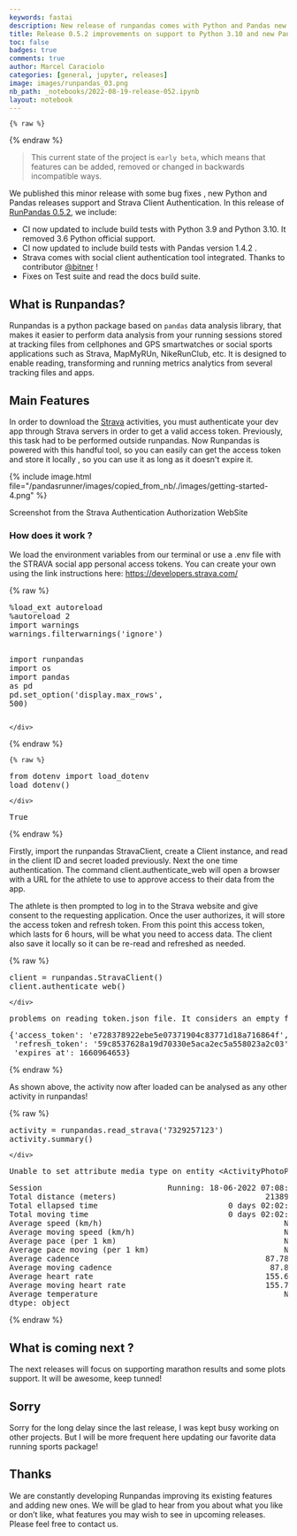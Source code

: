 ```yaml
---
keywords: fastai
description: New release of runpandas comes with Python and Pandas new releases support and Strava Client Authentication tool now integrated.
title: Release 0.5.2 improvements on support to Python 3.10 and new Pandas releases. Strava Client Authentication now integrated!
toc: false 
badges: true
comments: true
author: Marcel Caraciolo
categories: [general, jupyter, releases]
image: images/runpandas_03.png
nb_path: _notebooks/2022-08-19-release-052.ipynb
layout: notebook
---
```


<!--
#################################################
### THIS FILE WAS AUTOGENERATED! DO NOT EDIT! ###
#################################################
# file to edit: _notebooks/2022-08-19-release-052.ipynb
-->

<div class="container" id="notebook-container">
        
    {% raw %}
    
<div class="cell border-box-sizing code_cell rendered">

</div>
    {% endraw %}

<div class="cell border-box-sizing text_cell rendered"><div class="inner_cell">
<div class="text_cell_render border-box-sizing rendered_html">
<blockquote><p>This  current state of the project is <code>early beta</code>, which means that features can be added, removed or changed in backwards incompatible ways.</p>
</blockquote>

</div>
</div>
</div>
<div class="cell border-box-sizing text_cell rendered"><div class="inner_cell">
<div class="text_cell_render border-box-sizing rendered_html">
<p>We published this minor release with some bug fixes , new Python and Pandas releases support and Strava Client Authentication. In this release of <a href="https://pypi.org/project/runpandas/">RunPandas 0.5.2</a>, we include:</p>

</div>
</div>
</div>
<div class="cell border-box-sizing text_cell rendered"><div class="inner_cell">
<div class="text_cell_render border-box-sizing rendered_html">
<ul>
<li>CI now updated to include build tests with Python 3.9 and Python 3.10. It removed 3.6 Python official support.</li>
<li>CI now  updated to include build tests with Pandas version 1.4.2 .</li>
<li>Strava comes with social client authentication tool integrated. Thanks to contributor <a href="https://github.com/bitner">@bitner</a> !</li>
<li>Fixes on Test suite and read the docs build suite.</li>
</ul>

</div>
</div>
</div>
<div class="cell border-box-sizing text_cell rendered"><div class="inner_cell">
<div class="text_cell_render border-box-sizing rendered_html">
<h2 id="What-is-Runpandas?">What is Runpandas?<a class="anchor-link" href="#What-is-Runpandas?"> </a></h2>
</div>
</div>
</div>
<div class="cell border-box-sizing text_cell rendered"><div class="inner_cell">
<div class="text_cell_render border-box-sizing rendered_html">
<p>Runpandas is a python package based on <code>pandas</code> data analysis library, that makes it easier to perform data analysis from your running sessions stored at tracking files from cellphones and GPS smartwatches or social sports applications such as Strava, MapMyRUn, NikeRunClub, etc. It is designed to enable reading, transforming and running metrics analytics from several tracking files and apps.</p>

</div>
</div>
</div>
<div class="cell border-box-sizing text_cell rendered"><div class="inner_cell">
<div class="text_cell_render border-box-sizing rendered_html">
<h2 id="Main-Features">Main Features<a class="anchor-link" href="#Main-Features"> </a></h2>
</div>
</div>
</div>
<div class="cell border-box-sizing text_cell rendered"><div class="inner_cell">
<div class="text_cell_render border-box-sizing rendered_html">
<p>In order to download the <a href="https://www.strava.com/">Strava</a> activities, you must authenticate your dev app through Strava servers in order to get a valid access token.  Previously, this task  had to be performed outside runpandas. Now Runpandas is powered with this handful tool, so you can easily can get the access token and store it locally , so you can use it as long as it doesn't expire it.</p>

</div>
</div>
</div>
<div class="cell border-box-sizing text_cell rendered"><div class="inner_cell">
<div class="text_cell_render border-box-sizing rendered_html">
<p>{% include image.html file="/pandasrunner/images/copied_from_nb/./images/getting-started-4.png" %}</p>
<p>Screenshot from the Strava Authentication Authorization WebSite</p>

</div>
</div>
</div>
<div class="cell border-box-sizing text_cell rendered"><div class="inner_cell">
<div class="text_cell_render border-box-sizing rendered_html">
<h3 id="How-does-it-work-?">How does it work ?<a class="anchor-link" href="#How-does-it-work-?"> </a></h3>
</div>
</div>
</div>
<div class="cell border-box-sizing text_cell rendered"><div class="inner_cell">
<div class="text_cell_render border-box-sizing rendered_html">
<p>We load the environment variables from our terminal or use a .env file with the STRAVA social app personal access tokens. You can create your own using the link instructions here: <a href="https://developers.strava.com/">https://developers.strava.com/</a></p>

</div>
</div>
</div>
    {% raw %}
    
<div class="cell border-box-sizing code_cell rendered">
<div class="input">

<div class="inner_cell">
    <div class="input_area">
<div class=" highlight hl-ipython3"><pre><span></span><span class="o">%</span><span class="k">load_ext</span> autoreload
<span class="o">%</span><span class="k">autoreload</span> 2
<span class="kn">import</span> <span class="nn">warnings</span>
<span class="n">warnings</span><span class="o">.</span><span class="n">filterwarnings</span><span class="p">(</span><span class="s1">&#39;ignore&#39;</span><span class="p">)</span>

<span class="kn">import</span> <span class="nn">runpandas</span>
<span class="kn">import</span> <span class="nn">os</span>
<span class="kn">import</span> <span class="nn">pandas</span> <span class="k">as</span> <span class="nn">pd</span>
<span class="n">pd</span><span class="o">.</span><span class="n">set_option</span><span class="p">(</span><span class="s1">&#39;display.max_rows&#39;</span><span class="p">,</span> <span class="mi">500</span><span class="p">)</span>
</pre></div>

    </div>
</div>
</div>

</div>
    {% endraw %}

    {% raw %}
    
<div class="cell border-box-sizing code_cell rendered">
<div class="input">

<div class="inner_cell">
    <div class="input_area">
<div class=" highlight hl-ipython3"><pre><span></span><span class="kn">from</span> <span class="nn">dotenv</span> <span class="kn">import</span> <span class="n">load_dotenv</span>
<span class="n">load_dotenv</span><span class="p">()</span>
</pre></div>

    </div>
</div>
</div>

<div class="output_wrapper">
<div class="output">

<div class="output_area">



<div class="output_text output_subarea output_execute_result">
<pre>True</pre>
</div>

</div>

</div>
</div>

</div>
    {% endraw %}

<div class="cell border-box-sizing text_cell rendered"><div class="inner_cell">
<div class="text_cell_render border-box-sizing rendered_html">
<p>Firstly, import the runpandas StravaClient, create a Client instance, and read in the client ID and secret loaded previously. Next the one time authentication. The command client.authenticate_web will open a browser with a URL for the athlete to use to approve access to their data from the app.</p>
<p>The athlete is then prompted to log in to the Strava website and give consent to the requesting application. Once the user authorizes, it will store the access token and refresh token. From this point this access token, which lasts for 6 hours, will be what you need to access data. The client also save it locally so it can be re-read and refreshed as needed.</p>

</div>
</div>
</div>
    {% raw %}
    
<div class="cell border-box-sizing code_cell rendered">
<div class="input">

<div class="inner_cell">
    <div class="input_area">
<div class=" highlight hl-ipython3"><pre><span></span><span class="n">client</span> <span class="o">=</span> <span class="n">runpandas</span><span class="o">.</span><span class="n">StravaClient</span><span class="p">()</span>
<span class="n">client</span><span class="o">.</span><span class="n">authenticate_web</span><span class="p">()</span>
</pre></div>

    </div>
</div>
</div>

<div class="output_wrapper">
<div class="output">

<div class="output_area">

<div class="output_subarea output_stream output_stdout output_text">
<pre>problems on reading token.json file. It considers an empty file.
</pre>
</div>
</div>

<div class="output_area">



<div class="output_text output_subarea output_execute_result">
<pre>{&#39;access_token&#39;: &#39;e728378922ebe5e07371904c83771d18a716864f&#39;,
 &#39;refresh_token&#39;: &#39;59c8537628a19d70330e5aca2ec5a558023a2c03&#39;,
 &#39;expires_at&#39;: 1660964653}</pre>
</div>

</div>

</div>
</div>

</div>
    {% endraw %}

<div class="cell border-box-sizing text_cell rendered"><div class="inner_cell">
<div class="text_cell_render border-box-sizing rendered_html">
<p>As shown above, the activity now after loaded can be analysed as any other activity in runpandas!</p>

</div>
</div>
</div>
    {% raw %}
    
<div class="cell border-box-sizing code_cell rendered">
<div class="input">

<div class="inner_cell">
    <div class="input_area">
<div class=" highlight hl-ipython3"><pre><span></span><span class="n">activity</span> <span class="o">=</span> <span class="n">runpandas</span><span class="o">.</span><span class="n">read_strava</span><span class="p">(</span><span class="s1">&#39;7329257123&#39;</span><span class="p">)</span>
<span class="n">activity</span><span class="o">.</span><span class="n">summary</span><span class="p">()</span>
</pre></div>

    </div>
</div>
</div>

<div class="output_wrapper">
<div class="output">

<div class="output_area">

<div class="output_subarea output_stream output_stderr output_text">
<pre>Unable to set attribute media_type on entity &lt;ActivityPhotoPrimary id=None&gt;
</pre>
</div>
</div>

<div class="output_area">



<div class="output_text output_subarea output_execute_result">
<pre>Session                           Running: 18-06-2022 07:08:07
Total distance (meters)                                21389.8
Total ellapsed time                            0 days 02:02:20
Total moving time                              0 days 02:02:19
Average speed (km/h)                                       NaN
Average moving speed (km/h)                                NaN
Average pace (per 1 km)                                    NaN
Average pace moving (per 1 km)                             NaN
Average cadence                                        87.7889
Average moving cadence                                  87.847
Average heart rate                                     155.674
Average moving heart rate                              155.713
Average temperature                                        NaN
dtype: object</pre>
</div>

</div>

</div>
</div>

</div>
    {% endraw %}

<div class="cell border-box-sizing text_cell rendered"><div class="inner_cell">
<div class="text_cell_render border-box-sizing rendered_html">
<h2 id="What-is-coming-next-?">What is coming next ?<a class="anchor-link" href="#What-is-coming-next-?"> </a></h2>
</div>
</div>
</div>
<div class="cell border-box-sizing text_cell rendered"><div class="inner_cell">
<div class="text_cell_render border-box-sizing rendered_html">
<p>The next releases will focus on supporting marathon results and some plots support.  It will be awesome, keep tunned!</p>

</div>
</div>
</div>
<div class="cell border-box-sizing text_cell rendered"><div class="inner_cell">
<div class="text_cell_render border-box-sizing rendered_html">
<h2 id="Sorry">Sorry<a class="anchor-link" href="#Sorry"> </a></h2><p>Sorry for the long delay since the last release, I was kept busy working on other projects. But I will be more frequent here updating our favorite data running sports package!</p>

</div>
</div>
</div>
<div class="cell border-box-sizing text_cell rendered"><div class="inner_cell">
<div class="text_cell_render border-box-sizing rendered_html">
<h2 id="Thanks">Thanks<a class="anchor-link" href="#Thanks"> </a></h2>
</div>
</div>
</div>
<div class="cell border-box-sizing text_cell rendered"><div class="inner_cell">
<div class="text_cell_render border-box-sizing rendered_html">
<p>We are constantly developing Runpandas improving its existing features and adding new ones. We will be glad to hear from you about what you like or don’t like, what features you may wish to see in upcoming releases. Please feel free to contact us.</p>

</div>
</div>
</div>
</div>
 

